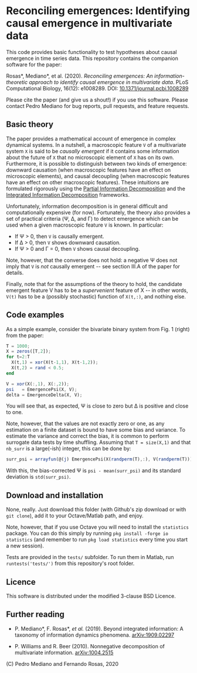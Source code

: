 Reconciling emergences: Identifying causal emergence in multivariate data
=========================================================================

This code provides basic functionality to test hypotheses about causal
emergence in time series data. This repository contains the companion software
for the paper:

Rosas\*, Mediano\*, et al. (2020). _Reconciling emergences: An
information-theoretic approach to identify causal emergence in multivariate
data_. PLoS Computational Biology, 16(12): e1008289. DOI:
[10.1371/journal.pcbi.1008289](https://doi.org/10.1371/journal.pcbi.1008289)

Please cite the paper (and give us a shout!) if you use this software. Please
contact Pedro Mediano for bug reports, pull requests, and feature requests.


Basic theory
------------

The paper provides a mathematical account of emergence in complex dynamical
systems. In a nutshell, a macroscopic feature `V` of a multivariate system `X`
is said to be _causally emergent_ if it contains some information about the
future of `X` that no microscopic element of `X` has on its own. Furthermore,
it is possible to distinguish between two kinds of emergence: downward
causation (when macroscopic features have an effect on microscopic elements),
and causal decoupling (when macroscopic features have an effect on other
macroscopic features). These intuitions are formulated rigorously using the
[Partial Information Decomposition](https://arxiv.org/abs/1004.2515) and the
[Integrated Information Decomposition](https://arxiv.org/abs/1909.02297)
frameworks.

Unfortunately, information decomposition is in general difficult and
computationally expensive (for now). Fortunately, the theory also provides a
set of practical criteria (Ψ, Δ, and Γ) to detect emergence which can be
used when a given macroscopic feature `V` is known. In particular:

* If Ψ > 0, then `V` is causally emergent.
* If Δ > 0, then `V` shows downward causation.
* If Ψ > 0 and Γ = 0, then `V` shows causal decoupling.

Note, however, that the converse does not hold: a negative Ψ does not imply
that `V` is _not_ causally emergent -- see section III.A of the paper for
details.

Finally, note that for the assumptions of the theory to hold, the candidate
emergent feature V has to be a _supervenient_ feature of X -- in other words,
`V(t)` has to be a (possibly stochastic) function of `X(t,:)`, and nothing
else.


Code examples
-------------

As a simple example, consider the bivariate binary system from Fig. 1 (right)
from the paper:

```octave
T = 1000;
X = zeros([T,2]);
for t=2:T
  X(t,1) = xor(X(t-1,1), X(t-1,2));
  X(t,2) = rand < 0.5;
end

V = xor(X(:,1), X(:,2));
psi   = EmergencePsi(X, V);
delta = EmergenceDelta(X, V);
```

You will see that, as expected, Ψ is close to zero but Δ is positive and
close to one.

Note, however, that the values are not exactly zero or one, as any estimation
on a finite dataset is bound to have some bias and variance. To estimate the
variance and correct the bias, it is common to perform surrogate data tests by
time shuffling. Assuming that `T = size(X,1)` and that `nb_surr` is a
large(-ish) integer, this can be done by:

```octave
surr_psi = arrayfun(@(j) EmergencePsi(X(randperm(T),:), V(randperm(T))), 1:nb_surr);
```

With this, the bias-corrected Ψ is `psi - mean(surr_psi)` and its standard
deviation is `std(surr_psi)`.


Download and installation
-------------------------

None, really. Just download this folder (with Github's zip download or with
`git clone`), add it to your Octave/Matlab path, and enjoy.

Note, however, that if you use Octave you will need to install the `statistics`
package. You can do this simply by running `pkg install -forge io statistics`
(and remember to run `pkg load statistics` every time you start a new session).

Tests are provided in the `tests/` subfolder. To run them in Matlab, run
`runtests('tests/')` from this repository's root folder.


Licence
-------

This software is distributed under the modified 3-clause BSD Licence.


Further reading
---------------

* P. Mediano\*, F. Rosas\*, _et al._ (2019). Beyond integrated information: A
  taxonomy of information dynamics phenomena.
  [arXiv:1909.02297](https://arxiv.org/abs/1909.02297)

* P. Williams and R. Beer (2010). Nonnegative decomposition of multivariate
  information. [arXiv:1004.2515](https://arxiv.org/abs/1004.2515)


\(C\) Pedro Mediano and Fernando Rosas, 2020

